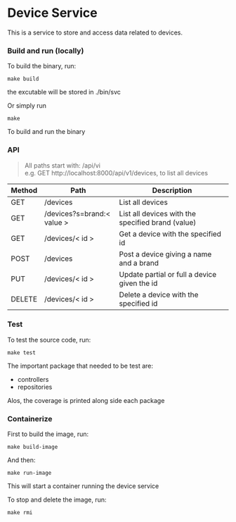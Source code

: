 # Device Service 

This is a service to store and access data related to devices.

### Build and run (locally)
To build the binary, run:
```ssh
make build
```
the excutable will be stored in ./bin/svc

Or simply run 
```ssh
make
```
To build and run the binary 

### API 
> All paths start with: /api/vi  
> e.g. GET http://localhost:8000/api/v1/devices, to list all devices

| Method | Path                     | Description                                       |
|--------|--------------------------|---------------------------------------------------|
| GET    | /devices                 | List all devices                                  |
| GET    | /devices?s=brand:< value > | List all devices with the specified brand (value) |
| GET    | /devices/< id >            | Get a device with the specified id                |
| POST   | /devices                 | Post a device giving a name and a brand           |
| PUT    | /devices/< id >            | Update partial or full a device given the id      |
| DELETE | /devices/< id >            | Delete a device with the specified id             |

### Test
To test the source code, run:   
```ssh
make test
```
The important package that needed to be test are:
- controllers
- repositories

Alos, the coverage is printed along side each package

### Containerize
First to build the image, run:
```ssh
make build-image
```

And then:
```ssh
make run-image
```
This will start a container running the device service

To stop and delete the image, run:
```ssh
make rmi
```